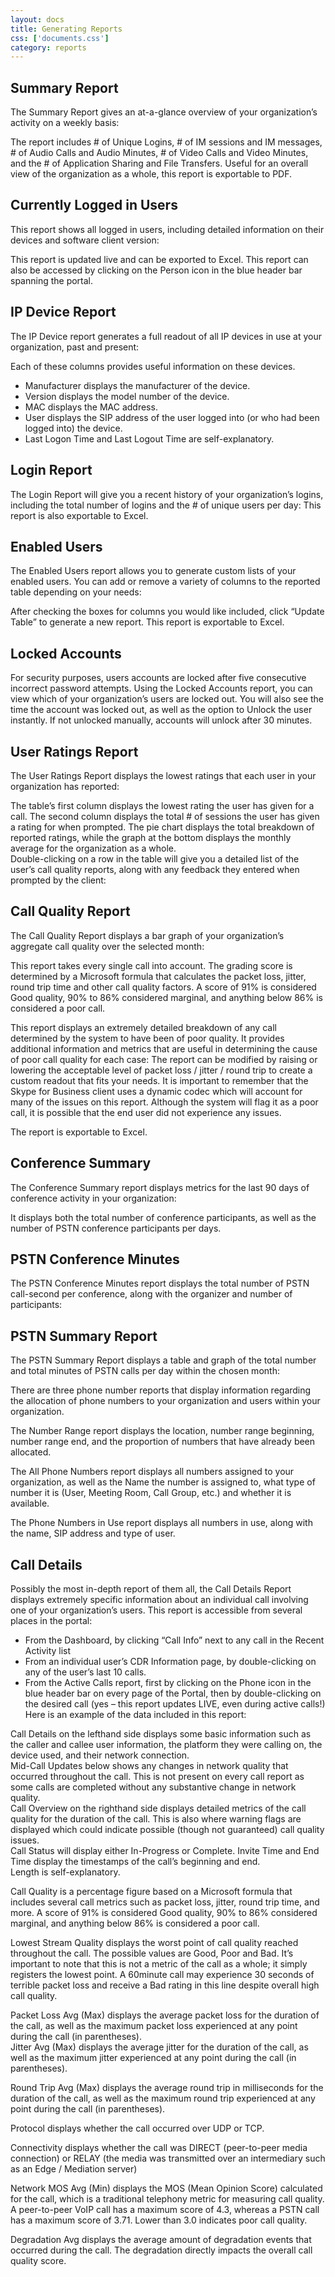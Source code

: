 ```yaml
---
layout: docs
title: Generating Reports
css: ['documents.css']
category: reports
---
```



## Summary Report ##

The Summary Report gives an at-a-glance overview of your organization’s activity on a weekly basis: 

The report includes # of Unique Logins, # of IM sessions and IM messages, # of Audio Calls and Audio Minutes, # of Video Calls and Video Minutes, and the # of Application Sharing and File Transfers. Useful for an overall view of the organization as a whole, this report is exportable to PDF.  
 	 
## Currently Logged in Users ##

This report shows all logged in users, including detailed information on their devices and software client version: 

This report is updated live and can be exported to Excel. This report can also be accessed by clicking on the Person icon in the blue header bar spanning the portal.  

## IP Device Report ##

The IP Device report generates a full readout of all IP devices in use at your organization, past and present:  

Each of these columns provides useful information on these devices. 

* Manufacturer displays the manufacturer of the device. 
* Version displays the model number of the device. 
* MAC displays the MAC address. 
* User displays the SIP address of the user logged into (or who had been logged into) the device.  
* Last Logon Time and Last Logout Time are self-explanatory. 

## Login Report ##
The Login Report will give you a recent history of your organization’s logins, including the total number of logins and the # of unique users per day:
This report is also exportable to Excel. 
 	 
## Enabled Users ##
The Enabled Users report allows you to generate custom lists of your enabled users. You can add or remove a variety of columns to the reported table depending on your needs:  

After checking the boxes for columns you would like included, click “Update Table” to generate a new report. This report is exportable to Excel.  
 	 
## Locked Accounts ##
For security purposes, users accounts are locked after five consecutive incorrect password attempts. Using the Locked Accounts report, you can view which of your organization’s users are locked out. You will also see the time the account was locked out, as well as the option to Unlock the user instantly. If not unlocked manually, accounts will unlock after 30 minutes.

## User Ratings Report ##
The User Ratings Report displays the lowest ratings that each user in your organization has reported: 


The table’s first column displays the lowest rating the user has given for a call. The second column displays the total # of sessions the user has given a rating for when prompted. The pie chart displays the total breakdown of reported ratings, while the graph at the bottom displays the monthly average for the organization as a whole.  
Double-clicking on a row in the table will give you a detailed list of the user’s call quality reports, along with any feedback they entered when prompted by the client: 

## Call Quality Report ##
The Call Quality Report displays a bar graph of your organization’s aggregate call quality over the selected month:
 
This report takes every single call into account. The grading score is determined by a Microsoft formula that calculates the packet loss, jitter, round trip time and other call quality factors. A score of 91% is considered Good quality, 90% to 86% considered marginal, and anything below 86% is considered a poor call.  

This report displays an extremely detailed breakdown of any call determined by the system to have been of poor quality. It provides additional information and metrics that are useful in determining the cause of poor call quality for each case: 
The report can be modified by raising or lowering the acceptable level of packet loss / jitter / round trip to create a custom readout that fits your needs.   It is important to remember that the Skype for Business client uses a dynamic codec which will account for many of the issues on this report. Although the system will flag it as a poor call, it is possible that the end user did not experience any issues. 


The report is exportable to Excel.

## Conference Summary ##
The Conference Summary report displays metrics for the last 90 days of conference activity in your organization: 

It displays both the total number of conference participants, as well as the number of PSTN conference participants per days.  

## PSTN Conference Minutes ##
The PSTN Conference Minutes report displays the total number of PSTN call-second per conference, along with the organizer and number of participants: 

 
 	 
## PSTN Summary Report ## 
The PSTN Summary Report displays a table and graph of the total number and total minutes of PSTN calls per day within the chosen month: 

There are three phone number reports that display information regarding the allocation of phone numbers to your organization and users within your organization.  

The Number Range report displays the location, number range beginning, number range end, and the proportion of numbers that have already been allocated.  

The All Phone Numbers report displays all numbers assigned to your organization, as well as the Name the number is assigned to, what type of number it is (User, Meeting Room, Call Group, etc.) and whether it is available.

The Phone Numbers in Use report displays all numbers in use, along with the name, SIP address and type of user.  

## Call Details ## 
Possibly the most in-depth report of them all, the Call Details Report displays extremely specific information about an individual call involving one of your organization’s users. This report is accessible from several places in the portal: 

* From the Dashboard, by clicking “Call Info” next to any call in the Recent Activity list 
* From an individual user’s CDR Information page, by double-clicking on any of the user’s last 10 calls.  
* From the Active Calls report, first by clicking on the Phone icon in the blue header bar on every page of the Portal, then by double-clicking on the desired call (yes – this report updates LIVE, even during active calls!) 
Here is an example of the data included in this report: 
 
Call Details on the lefthand side displays some basic information such as the caller and callee user information, the platform they were calling on, the device used, and their network connection.  
Mid-Call Updates below shows any changes in network quality that occurred throughout the call. This is not present on every call report as some calls are completed without any substantive change in network quality.  
Call Overview on the righthand side displays detailed metrics of the call quality for the duration of the call. This is also where warning flags are displayed which could indicate possible (though not guaranteed) call quality issues.  
Call Status will display either In-Progress or Complete. 
Invite Time and End Time display the timestamps of the call’s beginning and end.  
Length is self-explanatory.  

Call Quality is a percentage figure based on a Microsoft formula that includes several call metrics such as packet loss, jitter, round trip time, and more. A score of 91% is considered Good quality, 90% to 86% considered marginal, and anything below 86% is considered a poor call. 

Lowest Stream Quality displays the worst point of call quality reached throughout the call. The possible values are Good, Poor and Bad. It’s important to note that this is not a metric of the call as a whole; it simply registers the lowest point. A 60minute call may experience 30 seconds of terrible packet loss and receive a Bad rating in this line despite overall high call quality.  

Packet Loss Avg (Max) displays the average packet loss for the duration of the call, as well as the maximum packet loss experienced at any point during the call (in parentheses).  
Jitter Avg (Max) displays the average jitter for the duration of the call, as well as the maximum jitter experienced at any point during the call (in parentheses).  

Round Trip Avg (Max) displays the average round trip in milliseconds for the duration of the call, as well as the maximum round trip experienced at any point during the call (in parentheses).  

Protocol displays whether the call occurred over UDP or TCP.  

Connectivity displays whether the call was DIRECT (peer-to-peer media connection) or RELAY (the media was transmitted over an intermediary such as an Edge / Mediation server) 

Network MOS Avg (Min) displays the MOS (Mean Opinion Score) calculated for the call, which is a traditional telephony metric for measuring call quality. A peer-to-peer VoIP call has a maximum score of 4.3, whereas a PSTN call has a maximum score of 3.71. Lower than 3.0 indicates poor call quality.  

Degradation Avg displays the average amount of degradation events that occurred during the call.  The degradation directly impacts the overall call quality score. 